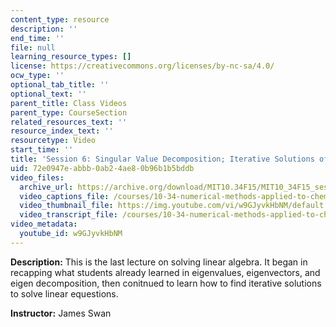 ```yaml
---
content_type: resource
description: ''
end_time: ''
file: null
learning_resource_types: []
license: https://creativecommons.org/licenses/by-nc-sa/4.0/
ocw_type: ''
optional_tab_title: ''
optional_text: ''
parent_title: Class Videos
parent_type: CourseSection
related_resources_text: ''
resource_index_text: ''
resourcetype: Video
start_time: ''
title: 'Session 6: Singular Value Decomposition; Iterative Solutions of Linear Equations'
uid: 72e0947e-abbb-0ab2-4ae8-0b96b1b5bddb
video_files:
  archive_url: https://archive.org/download/MIT10.34F15/MIT10_34F15_ses06_300k.mp4
  video_captions_file: /courses/10-34-numerical-methods-applied-to-chemical-engineering-fall-2015/cef64ff8ca615dca907444ae9b296f52_w9GJyvkHbNM.vtt
  video_thumbnail_file: https://img.youtube.com/vi/w9GJyvkHbNM/default.jpg
  video_transcript_file: /courses/10-34-numerical-methods-applied-to-chemical-engineering-fall-2015/f49d2e85189c3c7d117071f3cba60ca4_w9GJyvkHbNM.pdf
video_metadata:
  youtube_id: w9GJyvkHbNM
---
```


**Description:** This is the last lecture on solving linear algebra. It began in recapping what students already learned in eigenvalues, eigenvectors, and eigen decomposition, then conitnued to learn how to find iterative solutions to solve linear equestions.

**Instructor:** James Swan

